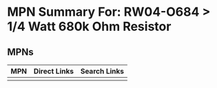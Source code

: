 



# MPN Summary For: RW04-O684 > 1/4 Watt 680k Ohm Resistor

## MPNs
  

|MPN|Direct Links|Search Links|
| :--- | :--- | :--- |
||||
